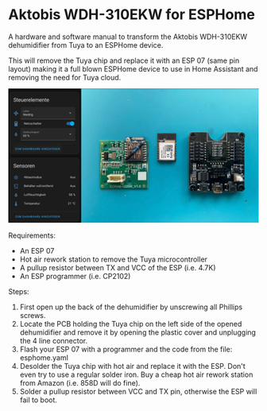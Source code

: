 # Aktobis WDH-310EKW for ESPHome

A hardware and software manual to transform the Aktobis WDH-310EKW dehumidifier from Tuya to an ESPHome device.

This will remove the Tuya chip and replace it with an ESP 07 (same pin layout) making it a full blown ESPHome device to use in Home Assistant and removing the need for Tuya cloud.

![image](/aktobis.jpeg)

Requirements:
- An ESP 07 
- Hot air rework station to remove the Tuya microcontroller
- A pullup resistor between TX and VCC of the ESP (i.e. 4.7K)
- An ESP programmer (i.e. CP2102)

Steps:
1. First open up the back of the dehumidifier by unscrewing all Phillips screws.
2. Locate the PCB holding the Tuya chip on the left side of the opened dehumidifier and remove it by opening the plastic cover and unplugging the 4 line connector.
3. Flash your ESP 07 with a programmer and the code from the file: esphome.yaml
4. Desolder the Tuya chip with hot air and replace it with the ESP. Don't even try to use a regular solder iron. Buy a cheap hot air rework station from Amazon (i.e. 858D will do fine).
5. Solder a pullup resistor between VCC and TX pin, otherwise the ESP will fail to boot.
